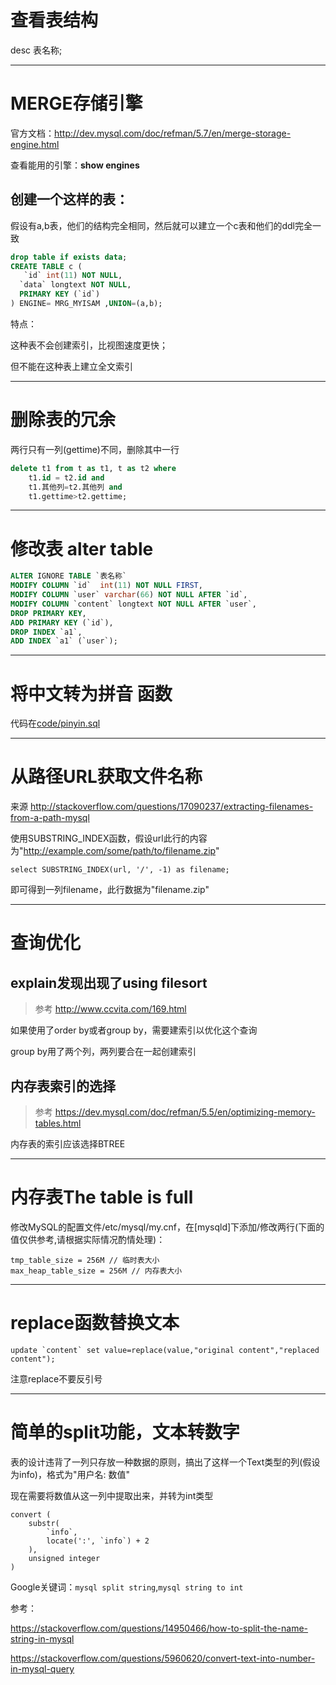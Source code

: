 # 查看表结构

desc 表名称;

----

# MERGE存储引擎

官方文档：http://dev.mysql.com/doc/refman/5.7/en/merge-storage-engine.html

查看能用的引擎：**show engines**

## 创建一个这样的表：

假设有a,b表，他们的结构完全相同，然后就可以建立一个c表和他们的ddl完全一致

```sql
drop table if exists data;
CREATE TABLE c (
   `id` int(11) NOT NULL,
  `data` longtext NOT NULL,
  PRIMARY KEY (`id`)
) ENGINE= MRG_MYISAM ,UNION=(a,b);
```

特点：

这种表不会创建索引，比视图速度更快；

但不能在这种表上建立全文索引

----

# 删除表的冗余

两行只有一列(gettime)不同，删除其中一行

```sql
delete t1 from t as t1, t as t2 where
    t1.id = t2.id and
    t1.其他列=t2.其他列 and
    t1.gettime>t2.gettime;
```

----

# 修改表 alter table

```sql
ALTER IGNORE TABLE `表名称`
MODIFY COLUMN `id`  int(11) NOT NULL FIRST,
MODIFY COLUMN `user` varchar(66) NOT NULL AFTER `id`,
MODIFY COLUMN `content` longtext NOT NULL AFTER `user`,
DROP PRIMARY KEY,
ADD PRIMARY KEY (`id`),
DROP INDEX `a1`,
ADD INDEX `a1` (`user`);
```

----

# 将中文转为拼音 函数

代码在[code/pinyin.sql](code/pinyin.sql)

----

# 从路径URL获取文件名称

来源 http://stackoverflow.com/questions/17090237/extracting-filenames-from-a-path-mysql

使用SUBSTRING_INDEX函数，假设url此行的内容为"http://example.com/some/path/to/filename.zip"

    select SUBSTRING_INDEX(url, '/', -1) as filename;
    
即可得到一列filename，此行数据为"filename.zip"

----

# 查询优化

## explain发现出现了using filesort

> 参考 http://www.ccvita.com/169.html

如果使用了order by或者group by，需要建索引以优化这个查询

group by用了两个列，两列要合在一起创建索引

## 内存表索引的选择

> 参考 https://dev.mysql.com/doc/refman/5.5/en/optimizing-memory-tables.html

内存表的索引应该选择BTREE

----

# 内存表The table is full

修改MySQL的配置文件/etc/mysql/my.cnf，在[mysqld]下添加/修改两行(下面的值仅供参考,请根据实际情况酌情处理)： 

```
tmp_table_size = 256M // 临时表大小 
max_heap_table_size = 256M // 内存表大小 
```

----

# replace函数替换文本

```
update `content` set value=replace(value,"original content","replaced content");
```

注意replace不要反引号

----

# 简单的split功能，文本转数字

表的设计违背了一列只存放一种数据的原则，搞出了这样一个Text类型的列(假设为info)，格式为"用户名: 数值"

现在需要将数值从这一列中提取出来，并转为int类型

```
convert (
	substr(
		`info`,
		locate(':', `info`) + 2
	),
	unsigned integer
)
```

Google关键词：`mysql split string`,`mysql string to int`

参考：

https://stackoverflow.com/questions/14950466/how-to-split-the-name-string-in-mysql

https://stackoverflow.com/questions/5960620/convert-text-into-number-in-mysql-query

